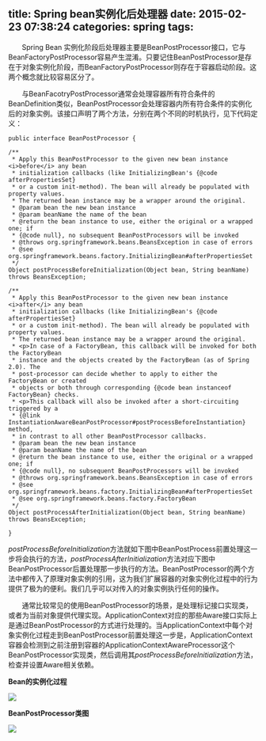 title: Spring bean实例化后处理器
date: 2015-02-23 07:38:24
categories: spring
tags:
---

&nbsp;&nbsp;&nbsp;&nbsp;&nbsp;&nbsp;&nbsp;Spring Bean 实例化阶段后处理器主要是BeanPostProcessor接口，它与BeanFactoryPostProcessor容易产生混淆。只要记住BeanPostProcessor是存在于对象实例化阶段，而BeanFactoryPostProcessor则存在于容器启动阶段。这两个概念就比较容易区分了。<!--more-->

&nbsp;&nbsp;&nbsp;&nbsp;&nbsp;&nbsp;&nbsp;与BeanFacotryPostProcessor通常会处理容器所有符合条件的BeanDefinition类似，BeanPostProcessor会处理容器内所有符合条件的实例化后的对象实例。该接口声明了两个方法，分别在两个不同的时机执行，见下代码定义：

	public interface BeanPostProcessor {

	/**
	 * Apply this BeanPostProcessor to the given new bean instance <i>before</i> any bean
	 * initialization callbacks (like InitializingBean's {@code afterPropertiesSet}
	 * or a custom init-method). The bean will already be populated with property values.
	 * The returned bean instance may be a wrapper around the original.
	 * @param bean the new bean instance
	 * @param beanName the name of the bean
	 * @return the bean instance to use, either the original or a wrapped one; if
	 * {@code null}, no subsequent BeanPostProcessors will be invoked
	 * @throws org.springframework.beans.BeansException in case of errors
	 * @see org.springframework.beans.factory.InitializingBean#afterPropertiesSet
	 */
	Object postProcessBeforeInitialization(Object bean, String beanName) throws BeansException;

	/**
	 * Apply this BeanPostProcessor to the given new bean instance <i>after</i> any bean
	 * initialization callbacks (like InitializingBean's {@code afterPropertiesSet}
	 * or a custom init-method). The bean will already be populated with property values.
	 * The returned bean instance may be a wrapper around the original.
	 * <p>In case of a FactoryBean, this callback will be invoked for both the FactoryBean
	 * instance and the objects created by the FactoryBean (as of Spring 2.0). The
	 * post-processor can decide whether to apply to either the FactoryBean or created
	 * objects or both through corresponding {@code bean instanceof FactoryBean} checks.
	 * <p>This callback will also be invoked after a short-circuiting triggered by a
	 * {@link InstantiationAwareBeanPostProcessor#postProcessBeforeInstantiation} method,
	 * in contrast to all other BeanPostProcessor callbacks.
	 * @param bean the new bean instance
	 * @param beanName the name of the bean
	 * @return the bean instance to use, either the original or a wrapped one; if
	 * {@code null}, no subsequent BeanPostProcessors will be invoked
	 * @throws org.springframework.beans.BeansException in case of errors
	 * @see org.springframework.beans.factory.InitializingBean#afterPropertiesSet
	 * @see org.springframework.beans.factory.FactoryBean
	 */
	Object postProcessAfterInitialization(Object bean, String beanName) throws BeansException;

	}

*postProcessBeforeInitialization*方法就如下图中BeanPostProcess前置处理这一步将会执行的方法，*postProcessAfterInitialization*方法对应下图中BeanPostProcessor后置处理那一步执行的方法。BeanPostProcessor的两个方法中都传入了原理对象实例的引用，这为我们扩展容器的对象实例化过程中的行为提供了极为的便利。我们几乎可以对传入的对象实例执行任何的操作。

&nbsp;&nbsp;&nbsp;&nbsp;&nbsp;&nbsp;&nbsp;通常比较常见的使用BeanPostProcessor的场景，是处理标记接口实现类，或者为当前对象提供代理实现。ApplicationContext对应的那些Aware接口实际上是通过BeanPostProcessor的方式进行处理的。当ApplicationContext中每个对象实例化过程走到BeanPostProcessor前置处理这一步是，ApplicationContext容器会检测到之前注册到容器的ApplicationContextAwareProcessor这个BeanPostProcessor实现类，然后调用其*postProcessBeforeInitialization*方法，检查并设置Aware相关依赖。



**Bean的实例化过程**

![](/img/Bean的实例化过程.png)



**BeanPostProcessor类图**  

![](/img/beanpostprocessor.png)